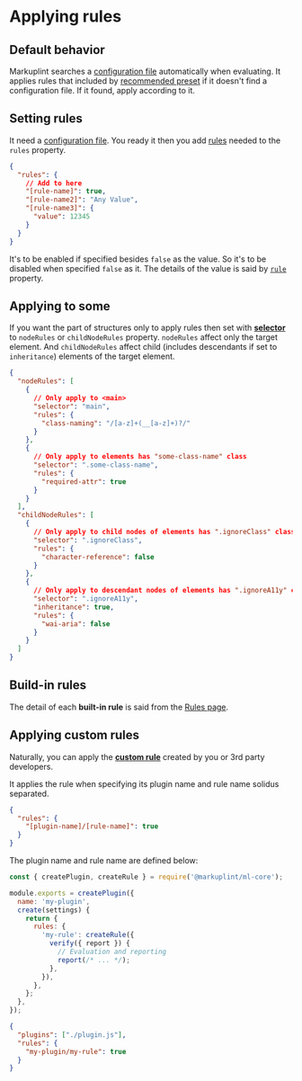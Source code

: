 # Applying rules

## Default behavior

Markuplint searches a [configuration file](/docs/configuration) automatically when evaluating. It applies rules that included by [recommended preset](./presets) if it doesn't find a configuration file. If it found, apply according to it.

## Setting rules

It need a [configuration file](/docs/configuration). You ready it then you add [rules](/docs/rules) needed to the `rules` property.

```json class=config
{
  "rules": {
    // Add to here
    "[rule-name]": true,
    "[rule-name2]": "Any Value",
    "[rule-name3]": {
      "value": 12345
    }
  }
}
```

It's to be enabled if specified besides `false` as the value. So it's to be disabled when specified `false` as it. The details of the value is said by [`rule`](/docs/configuration/properties#rules) property.

## Applying to some

If you want the part of structures only to apply rules then set with [**selector**](./selectors) to `nodeRules` or `childNodeRules` property.
`nodeRules` affect only the target element. And `childNodeRules` affect child (includes descendants if set to `inheritance`) elements of the target element.

```json class=config
{
  "nodeRules": [
    {
      // Only apply to <main>
      "selector": "main",
      "rules": {
        "class-naming": "/[a-z]+(__[a-z]+)?/"
      }
    },
    {
      // Only apply to elements has "some-class-name" class
      "selector": ".some-class-name",
      "rules": {
        "required-attr": true
      }
    }
  ],
  "childNodeRules": [
    {
      // Only apply to child nodes of elements has ".ignoreClass" class
      "selector": ".ignoreClass",
      "rules": {
        "character-reference": false
      }
    },
    {
      // Only apply to descendant nodes of elements has ".ignoreA11y" class
      "selector": ".ignoreA11y",
      "inheritance": true,
      "rules": {
        "wai-aria": false
      }
    }
  ]
}
```

## Build-in rules

The detail of each **built-in rule** is said from the [Rules page](/docs/rules/).

## Applying custom rules

Naturally, you can apply the [**custom rule**](./custom-rule) created by you or 3rd party developers.

It applies the rule when specifying its plugin name and rule name solidus separated.

```json title="Configuration" class=config
{
  "rules": {
    "[plugin-name]/[rule-name]": true
  }
}
```

The plugin name and rule name are defined below:

```js title="./plugin.js"
const { createPlugin, createRule } = require('@markuplint/ml-core');

module.exports = createPlugin({
  name: 'my-plugin',
  create(settings) {
    return {
      rules: {
        'my-rule': createRule({
          verify({ report }) {
            // Evaluation and reporting
            report(/* ... */);
          },
        }),
      },
    };
  },
});
```

```json title="Configuration" class=config
{
  "plugins": ["./plugin.js"],
  "rules": {
    "my-plugin/my-rule": true
  }
}
```
